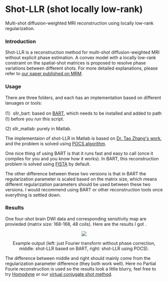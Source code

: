 # Shot-LLR (shot locally low-rank)
Multi-shot diffusion-weighted MRI reconstruction using locally low-rank regularization. 

### Introduction
Shot-LLR is a reconstruction method for multi-shot diffusion-weighted MRI without explicit phase estimation. A convex model with a locally low-rank constraint on the spatial-shot matrices is proposed to resolve phase variations between different shots. For more detailed explanations, please refer to [our paper published on MRM](https://onlinelibrary.wiley.com/doi/full/10.1002/mrm.27488).

### Usage
There are three folders, and each has an implementation based on different lanuages or tools:

(1）sllr_bart: based on [BART](https://mrirecon.github.io/bart/), which needs to be installed and added to path (!) before you run this script. 

(2) sllr_matlab: purely in Matlab.

The implementaion of shot-LLR in Matlab is based on [Dr. Tao Zhang's work](http://mrsrl.stanford.edu/~tao/software.html), and the problem is solved using [POCS algorithm](https://en.wikipedia.org/wiki/Projections_onto_convex_sets). 

One nice thing of using BART is that it runs fast and easy to call (once it compiles for you and you know how it works). In BART, this reconstruction problem is solved using [FISTA](https://people.rennes.inria.fr/Cedric.Herzet/Cedric.Herzet/Sparse_Seminar/Entrees/2012/11/12_A_Fast_Iterative_Shrinkage-Thresholding_Algorithmfor_Linear_Inverse_Problems_(A._Beck,_M._Teboulle)_files/Breck_2009.pdf) by default. 

The other difference between these two versions is that in BART the regularization parameter is scaled based on the matrix size, which means different regularization parameters should be used between these two versions. I would recommend using BART or other reconstruction tools once everything is settled down.


### Results
One four-shot brain DWI data and corresponding sensitivity map are provieded (matrix size: 168-168, 48 coils). Here are the results I got . 

<div align="center">
  <img = src="Results.jpg" width=“300px” />
  <p>Example output (left: just Fourier transform without phase correction, middle: shot-LLR based on BART, right: shot-LLR using POCS).</p>
</div>

The difference between middle and right should mainly come from the regularization parameter difference (they both work well). Here no Partial Fourie reconstruction is used so the results look a little blurry, feel free to try [Homodyne](https://users.fmrib.ox.ac.uk/~karla/reading_group/lecture_notes/Recon_Pauly_read.pdf) or our [virtual conjugate shot method](https://onlinelibrary.wiley.com/doi/full/10.1002/mrm.27488).





